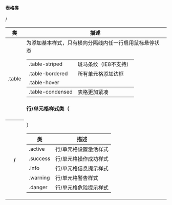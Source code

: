 #### 表格类

| 类     | 描述 |
| ------ | ---- |
| .table | 为<table>添加基本样式，只有横向分隔线 |
| .table-striped | 斑马条纹（IE8不支持） |
| .table-bordered | 所有单元格添加边框 |
| .table-hover | <tbody>内任一行启用鼠标悬停状态 |
| .table-condensed | 表格更加紧凑 |

#### 行/单元格样式类（<tr>/<th>/<td>）

| 类      | 描述                          |
| ------- | ----------------------------- |
| .active | 行/单元格设置激活样式 |
| .success | 行/单元格操作成功样式 |
| .info | 行/单元格信息提示样式 |
| .warning | 行/单元格警告样式 |
| .danger | 行/单元格危险提示样式 |

